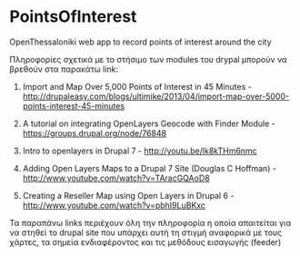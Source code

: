 PointsOfInterest
================

OpenThessaloniki web app to record points of interest around the city


Πληροφορίες σχετικά με το στήσιμο των modules του drypal μπορούν να βρεθούν στα παρακάτω link:

1) Import and Map Over 5,000 Points of Interest in 45 Minutes - http://drupaleasy.com/blogs/ultimike/2013/04/import-map-over-5000-points-interest-45-minutes

2) A tutorial on integrating OpenLayers Geocode with Finder Module - https://groups.drupal.org/node/76848

3) Intro to openlayers in Drupal 7 - http://youtu.be/lk8kTHm6nmc

4) Adding Open Layers Maps to a Drupal 7 Site (Douglas C Hoffman) - http://www.youtube.com/watch?v=TAracGQAoD8

5) Creating a Reseller Map using Open Layers in Drupal 6 - http://www.youtube.com/watch?v=pbhI9LuBKxc

Τα παραπάνω links περιέχουν όλη την πληροφορία η οποία απαιτείται για να στηθεί το drupal site που υπάρχει αυτή τη στιγμή αναφορικά με τους χάρτες, τα σημεία ενδιαφέροντος και τις μεθόδους εισαγωγής (feeder)

